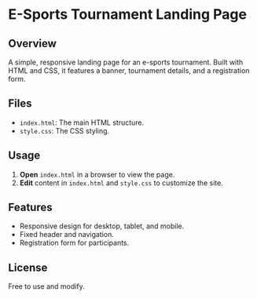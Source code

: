 # E-Sports Tournament Landing Page

## Overview
A simple, responsive landing page for an e-sports tournament. Built with HTML and CSS, it features a banner, tournament details, and a registration form.

## Files
- `index.html`: The main HTML structure.
- `style.css`: The CSS styling.

## Usage
1. **Open** `index.html` in a browser to view the page.
2. **Edit** content in `index.html` and `style.css` to customize the site.

## Features
- Responsive design for desktop, tablet, and mobile.
- Fixed header and navigation.
- Registration form for participants.

## License
Free to use and modify.
